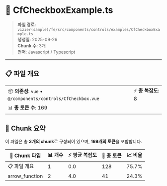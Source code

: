 # 📄 CfCheckboxExample.ts

> **파일 경로**: `vizier(sample)/fe/src/components/controls/examples/CfCheckboxExample.ts`  
> **생성일**: 2025-09-26  
> **Chunk 수**: 3개  
> **언어**: Javascript / Typescript
---


## 📋 파일 개요

| | |
|--|--|
| 📦 **의존성**: `vue` • `@/components/controls/CfCheckbox.vue` | ⚡ **총 복잡도**: 8 |
| 📊 **총 토큰 수**: 169 |  |






## 🧩 Chunk 요약

이 파일은 총 **3개의 chunk**로 구성되어 있으며, **169개의 토큰**을 포함합니다.

| 🧩 Chunk 타입 | 📊 개수 | ⚡ 평균 복잡도 | 📝 총 토큰 | 📈 비율 |
|---------------|--------|-------------|----------|--------|
| 📋 파일 개요 | 1 | 0.0 | 128 | 75.7% |
| arrow_function | 2 | 4.0 | 41 | 24.3% |


